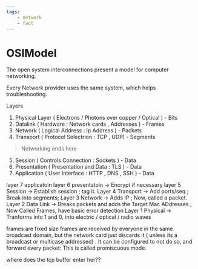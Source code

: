 ```yaml
---
tags:
    - network
    - fact
---
```


# OSIModel

The open system interconnections present a model for computer networking.

Every Network provider uses the same system, which helps troubleshooting.

Layers

1. Physical Layer ( Electrons / Photons over copper / Optical ) - Bits
2. Datalink ( Hardware : Network cards , Addresses ) - Frames
3. Network  ( Logical Address : Ip Address ) - Packets
4. Transport ( Protocol Selectrion : TCP , UDP) - Segments

> Networking ends here

5. Session ( Controls Connection : Sockets ) - Data
6. Presentation ( Presentation and Data : TLS ) - Data
7. Application ( User Interface : HTTP , DNS , SSH ) - Data

layer 7 applicatoin
layer 6 presentatoin -> Encrypt if necessary
layer 5 Session -> Establish session ; tag it.
Layer 4 Transport -> Add ports/seq ; Break into segments;
Layer 3 Network -> Adds IP ; Now, called a packet.
Layer 2 Data Link -> Breaks packets and adds the Target Mac ADdresses  ; Now Called Frames, have basic error detection
Layer 1 Physical -> Tranforms into 1 and 0, into electric / optical / radio waves

frames are fixed size
frames are received by everyone in the same broadcast domain, but the network card just discards it ( unless its a broadcast or multicase addressed) . It can be configured to not do so, and forward every packet: This is called promiscuous mode.

where does the tcp buffer enter her??
